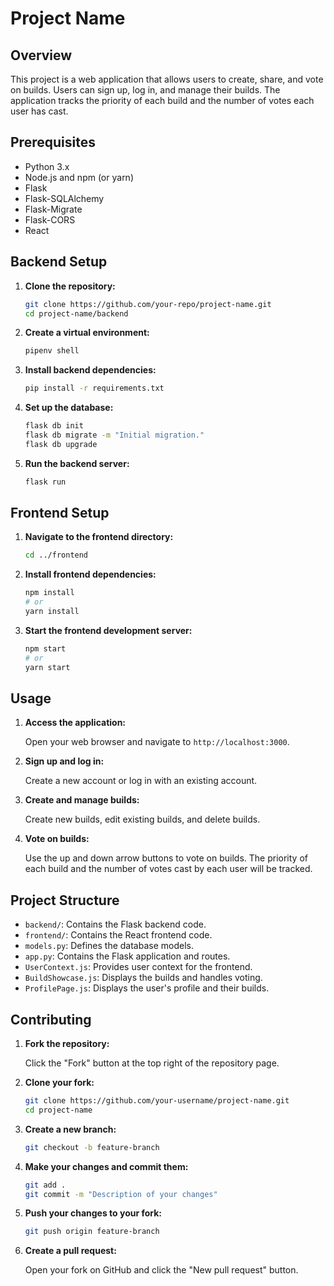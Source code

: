 # Project Name

## Overview

This project is a web application that allows users to create, share, and vote on builds. Users can sign up, log in, and manage their builds. The application tracks the priority of each build and the number of votes each user has cast.

## Prerequisites

- Python 3.x
- Node.js and npm (or yarn)
- Flask
- Flask-SQLAlchemy
- Flask-Migrate
- Flask-CORS
- React

## Backend Setup

1. **Clone the repository:**

    ```sh
    git clone https://github.com/your-repo/project-name.git
    cd project-name/backend
    ```

2. **Create a virtual environment:**

    ```sh
    pipenv shell
    ```

3. **Install backend dependencies:**

    ```sh
    pip install -r requirements.txt
    ```

4. **Set up the database:**

    ```sh
    flask db init
    flask db migrate -m "Initial migration."
    flask db upgrade
    ```

5. **Run the backend server:**

    ```sh
    flask run
    ```

## Frontend Setup

1. **Navigate to the frontend directory:**

    ```sh
    cd ../frontend
    ```

2. **Install frontend dependencies:**

    ```sh
    npm install
    # or
    yarn install
    ```

3. **Start the frontend development server:**

    ```sh
    npm start
    # or
    yarn start
    ```

## Usage

1. **Access the application:**

    Open your web browser and navigate to `http://localhost:3000`.

2. **Sign up and log in:**

    Create a new account or log in with an existing account.

3. **Create and manage builds:**

    Create new builds, edit existing builds, and delete builds.

4. **Vote on builds:**

    Use the up and down arrow buttons to vote on builds. The priority of each build and the number of votes cast by each user will be tracked.

## Project Structure

- `backend/`: Contains the Flask backend code.
- `frontend/`: Contains the React frontend code.
- `models.py`: Defines the database models.
- `app.py`: Contains the Flask application and routes.
- `UserContext.js`: Provides user context for the frontend.
- `BuildShowcase.js`: Displays the builds and handles voting.
- `ProfilePage.js`: Displays the user's profile and their builds.

## Contributing

1. **Fork the repository:**

    Click the "Fork" button at the top right of the repository page.

2. **Clone your fork:**

    ```sh
    git clone https://github.com/your-username/project-name.git
    cd project-name
    ```

3. **Create a new branch:**

    ```sh
    git checkout -b feature-branch
    ```

4. **Make your changes and commit them:**

    ```sh
    git add .
    git commit -m "Description of your changes"
    ```

5. **Push your changes to your fork:**

    ```sh
    git push origin feature-branch
    ```

6. **Create a pull request:**

    Open your fork on GitHub and click the "New pull request" button.